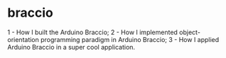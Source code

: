 # braccio

1 - How I built the Arduino Braccio;
2 - How I implemented object-orientation programming paradigm in Arduino Braccio;
3 - How I applied Arduino Braccio in a super cool application.
